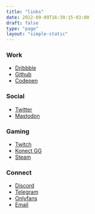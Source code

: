 ```yaml
---
title: "links"
date: 2022-09-09T16:39:15-03:00
draft: false
type: "page"
layout: "simple-static"
---
```


### Work
- <a target="_blank" title="Dribbble" href="https://dribbble.com/fernando">Dribbble</a>
- <a target="_blank" title="Github" href="https://github.com/frrrnd">Github</a>
- <a target="_blank" title="Codepen" href="https://codepen.io/frrrnd">Codepen</a>

### Social
- <a target="_blank" title="Twitter" href="https://twitter.com/frrrnd">Twitter</a>
- <a target="_blank" rel="me" title="Mastodon" href="https://mastodon.social/@frnd">Mastodon</a>

### Gaming
- <a target="_blank" title="Twitch" href="https://twitch.com/frnd">Twitch</a>
- <a target="_blank" title="Konect GG" href="https://konect.gg/fernando">Konect GG</a>
- <a target="_blank" title="Steam" href="https://steamcommunity.com/id/frrrnd/">Steam</a>

### Connect
- <a target="_blank" title="Discord" href="https://discordapp.com/users/Fernando%20Soares#0001">Discord</a>
- <a target="_blank" title="Telegram" href="https://t.me/frrrnd">Telegram</a>
- <a target="_blank" title="Onlyfans" href="https://bit.ly/3TxBC7w">Onlyfans</a>
- <a href="mailto:frnd@null.net">Email</a>